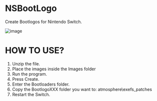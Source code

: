 # NSBootLogo
Create Bootlogos for Nintendo Switch.

![image](https://github.com/OneEyeBlack/NSBootLogo/assets/153041521/06edb234-06d4-454d-9070-6a653a1fd7ac)


# HOW TO USE?

1. Unzip the file.
2. Place the images inside the Images folder
3. Run the program.
4. Press Create.
5. Enter the Bootloaders folder.
6. Copy the BootlogoXXX folder you want to: atmosphere\exefs_patches
7. Restart the Switch.
